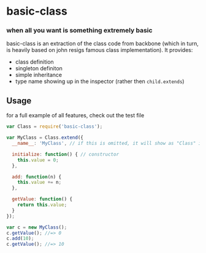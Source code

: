 # basic-class

### when all you want is something extremely basic

basic-class is an extraction of the class code from backbone (which in
turn, is heavily based on john resigs famous class implementation). It
provides:

- class definition
- singleton definiton
- simple inheritance
- type name showing up in the inspector (rather then `child.extends`)


## Usage

for a full example of all features, check out the test file

```js
var Class = require('basic-class');

var MyClass = Class.extend({
  __name__: 'MyClass', // if this is omitted, it will show as "Class" in the inspector

  initialize: function() { // constructor
    this.value = 0;
  },

  add: function(n) {
    this.value += n;
  },

  getValue: function() {
    return this.value;
  }
});

var c = new MyClass();
c.getValue(); //=> 0
c.add(10);
c.getValue(); //=> 10
```
